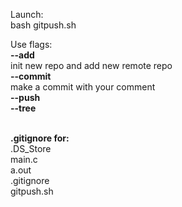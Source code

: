 Launch:<br>
bash gitpush.sh

Use flags:<br>
<b>--add</b><br>
init new repo and add new remote repo<br>
<b>--commit</b><br>
make a commit with your comment<br>
<b>--push</b><br>
<b>--tree</b><br><br>

<b>.gitignore for:</b><br>
.DS_Store<br>
main.c<br>
a.out<br>
.gitignore<br>
gitpush.sh
